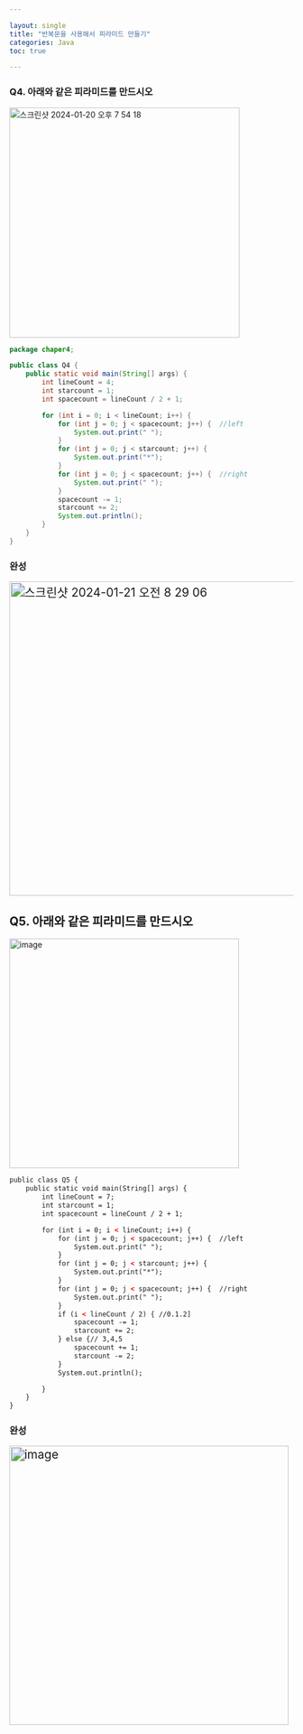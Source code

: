 ```yaml
---

layout: single
title: "반복문을 사용해서 피라미드 만들기"
categories: Java
toc: true

---
```


### Q4. 아래와 같은 피라미드를 만드시오

<img width="408" alt="스크린샷 2024-01-20 오후 7 54 18" src="https://github.com/mmistakes/minimal-mistakes/assets/156207656/737eca8f-228c-4cdb-9e6d-d598acec3691">



```java
package chaper4;

public class Q4 {
    public static void main(String[] args) {
        int lineCount = 4;
        int starcount = 1;
        int spacecount = lineCount / 2 + 1;

        for (int i = 0; i < lineCount; i++) {
            for (int j = 0; j < spacecount; j++) {  //left
                System.out.print(" ");
            }
            for (int j = 0; j < starcount; j++) {
                System.out.print("*");
            }
            for (int j = 0; j < spacecount; j++) {  //right
                System.out.print(" ");
            }
            spacecount -= 1;
            starcount += 2;
            System.out.println();
        }
    }
}
```

### 완성

<img width="371" alt="스크린샷 2024-01-21 오전 8 29 06" src="https://github.com/mmistakes/minimal-mistakes/assets/156207656/6d6aa397-603e-4a32-9bda-c68a62e824bf" style="zoom:150%;"   >



## Q5. 아래와 같은 피라미드를 만드시오

<img width="407" alt="image" src="https://github.com/mmistakes/minimal-mistakes/assets/156207656/f36f7465-1516-4da9-af7e-e95a2cd954d8">



```html
public class Q5 {
    public static void main(String[] args) {
        int lineCount = 7;
        int starcount = 1;
        int spacecount = lineCount / 2 + 1;

        for (int i = 0; i < lineCount; i++) {
            for (int j = 0; j < spacecount; j++) {  //left
                System.out.print(" ");
            }
            for (int j = 0; j < starcount; j++) {
                System.out.print("*");
            }
            for (int j = 0; j < spacecount; j++) {  //right
                System.out.print(" ");
            }
            if (i < lineCount / 2) { //0.1.2]
                spacecount -= 1;
                starcount += 2;
            } else {// 3,4,5
                spacecount += 1;
                starcount -= 2;
            }
            System.out.println();

        }
    }
}
```





### 완성

<img width="330" alt="image" src="https://github.com/mmistakes/minimal-mistakes/assets/156207656/35b012d9-767c-4835-800c-3329c9b2619f" style="zoom:150%;" >
